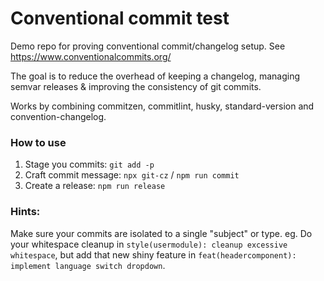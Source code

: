 # Conventional commit test

Demo repo for proving conventional commit/changelog setup. See https://www.conventionalcommits.org/

The goal is to reduce the overhead of keeping a changelog, managing semvar releases & improving the consistency of git commits.

Works by combining commitzen, commitlint, husky, standard-version and convention-changelog.

### How to use

1. Stage you commits: `git add -p`
2. Craft commit message: `npx git-cz` / `npm run commit`
3. Create a release: `npm run release`

### Hints:

Make sure your commits are isolated to a single "subject" or type.
eg. Do your whitespace cleanup in `style(usermodule): cleanup excessive whitespace`, but add that new shiny feature in `feat(headercomponent): implement language switch dropdown`.
